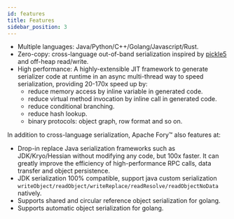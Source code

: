 ```yaml
---
id: features
title: Features
sidebar_position: 3
---
```


- Multiple languages: Java/Python/C++/Golang/Javascript/Rust.
- Zero-copy: cross-language out-of-band serialization inspired
  by [pickle5](https://peps.python.org/pep-0574/) and off-heap read/write.
- High performance: A highly-extensible JIT framework to generate serializer code at runtime in an async multi-thread way to speed serialization, providing 20-170x speed up by:
  - reduce memory access by inline variable in generated code.
  - reduce virtual method invocation by inline call in generated code.
  - reduce conditional branching.
  - reduce hash lookup.
  - binary protocols: object graph, row format and so on.

In addition to cross-language serialization, Apache Fory™ also features at:

- Drop-in replace Java serialization frameworks such as JDK/Kryo/Hessian without modifying any code, but 100x faster.
  It can greatly improve the efficiency of high-performance RPC calls, data transfer and object persistence.
- JDK serialization 100% compatible, support java custom serialization
  `writeObject/readObject/writeReplace/readResolve/readObjectNoData` natively.
- Supports shared and circular reference object serialization for golang.
- Supports automatic object serialization for golang.
